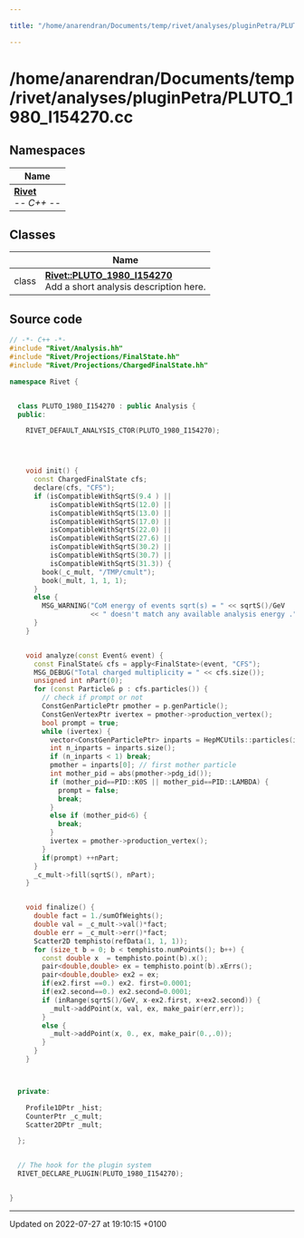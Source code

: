 ```yaml
---

title: "/home/anarendran/Documents/temp/rivet/analyses/pluginPetra/PLUTO_1980_I154270.cc"

---
```


# /home/anarendran/Documents/temp/rivet/analyses/pluginPetra/PLUTO_1980_I154270.cc



## Namespaces

| Name           |
| -------------- |
| **[Rivet](http://example.org/namespaces/namespacerivet/)** <br>-*- C++ -*-  |

## Classes

|                | Name           |
| -------------- | -------------- |
| class | **[Rivet::PLUTO_1980_I154270](http://example.org/classes/classrivet_1_1pluto__1980__i154270/)** <br>Add a short analysis description here.  |




## Source code

```cpp
// -*- C++ -*-
#include "Rivet/Analysis.hh"
#include "Rivet/Projections/FinalState.hh"
#include "Rivet/Projections/ChargedFinalState.hh"

namespace Rivet {


  class PLUTO_1980_I154270 : public Analysis {
  public:

    RIVET_DEFAULT_ANALYSIS_CTOR(PLUTO_1980_I154270);




    void init() {
      const ChargedFinalState cfs;
      declare(cfs, "CFS");
      if (isCompatibleWithSqrtS(9.4 ) ||
          isCompatibleWithSqrtS(12.0) ||
          isCompatibleWithSqrtS(13.0) ||
          isCompatibleWithSqrtS(17.0) ||
          isCompatibleWithSqrtS(22.0) ||
          isCompatibleWithSqrtS(27.6) ||
          isCompatibleWithSqrtS(30.2) ||
          isCompatibleWithSqrtS(30.7) ||
          isCompatibleWithSqrtS(31.3)) {
        book(_c_mult, "/TMP/cmult");
        book(_mult, 1, 1, 1);
      }
      else {
        MSG_WARNING("CoM energy of events sqrt(s) = " << sqrtS()/GeV
                    << " doesn't match any available analysis energy .");
      }
    }


    void analyze(const Event& event) {
      const FinalState& cfs = apply<FinalState>(event, "CFS");
      MSG_DEBUG("Total charged multiplicity = " << cfs.size());
      unsigned int nPart(0);
      for (const Particle& p : cfs.particles()) {
        // check if prompt or not
        ConstGenParticlePtr pmother = p.genParticle();
        ConstGenVertexPtr ivertex = pmother->production_vertex();
        bool prompt = true;
        while (ivertex) {
          vector<ConstGenParticlePtr> inparts = HepMCUtils::particles(ivertex, Relatives::PARENTS);
          int n_inparts = inparts.size();
          if (n_inparts < 1) break;
          pmother = inparts[0]; // first mother particle
          int mother_pid = abs(pmother->pdg_id());
          if (mother_pid==PID::K0S || mother_pid==PID::LAMBDA) {
            prompt = false;
            break;
          }
          else if (mother_pid<6) {
            break;
          }
          ivertex = pmother->production_vertex();
        }
        if(prompt) ++nPart;
      }
      _c_mult->fill(sqrtS(), nPart);
    }


    void finalize() {
      double fact = 1./sumOfWeights();
      double val = _c_mult->val()*fact;
      double err = _c_mult->err()*fact;
      Scatter2D temphisto(refData(1, 1, 1));
      for (size_t b = 0; b < temphisto.numPoints(); b++) {
        const double x  = temphisto.point(b).x();
        pair<double,double> ex = temphisto.point(b).xErrs();
        pair<double,double> ex2 = ex;
        if(ex2.first ==0.) ex2. first=0.0001;
        if(ex2.second==0.) ex2.second=0.0001;
        if (inRange(sqrtS()/GeV, x-ex2.first, x+ex2.second)) {
          _mult->addPoint(x, val, ex, make_pair(err,err));
        }
        else {
          _mult->addPoint(x, 0., ex, make_pair(0.,.0));
        }
      }
    }



  private:

    Profile1DPtr _hist;
    CounterPtr _c_mult;
    Scatter2DPtr _mult;

  };


  // The hook for the plugin system
  RIVET_DECLARE_PLUGIN(PLUTO_1980_I154270);


}
```


-------------------------------

Updated on 2022-07-27 at 19:10:15 +0100

